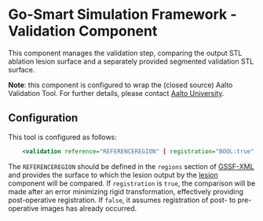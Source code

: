 # Go-Smart Simulation Framework - Validation Component

This component manages the validation step, comparing the output STL ablation
lesion surface and a separately provided segmented validation STL surface.

**Note**: this component is configured to wrap the (closed source) Aalto
Validation Tool. For further details, please contact [Aalto
University](http://becs.aalto.fi/en/personnel/staff/pollari_mika.html).

## Configuration

This tool is configured as follows:

```xml
    <validation reference="REFERENCEREGION" [ registration="BOOL:true" ] />
```

The `REFERENCEREGION` should be defined  in the `regions` section of
[GSSF-XML](xmd.md) and provides the surface to which the lesion output by the
[lesion](lesion.md) component will be compared. If `registration` is `true`, the
comparison will be made after an error minimizing rigid transformation,
effectively providing post-operative registration. If `false`, it assumes
registration of post- to pre-operative images has already occurred.
